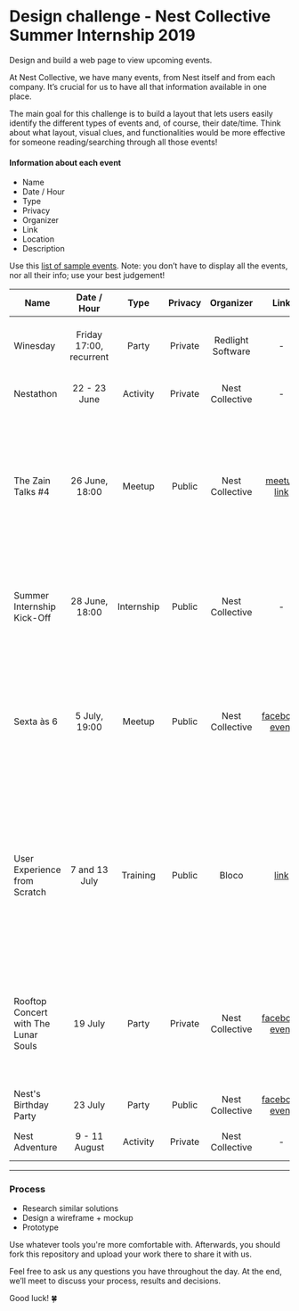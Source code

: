 # Design challenge - Nest Collective Summer Internship 2019

Design and build a web page to view upcoming events.

At Nest Collective, we have many events, from Nest itself and from each company. It’s crucial for us to have all that information available in one place. 

The main goal for this challenge is to build a layout that lets users easily identify the different types of events and, of course, their date/time. Think about what layout, visual clues, and functionalities would be more effective for someone reading/searching through all those events!

#### Information about each event
* Name
* Date / Hour
* Type
* Privacy
* Organizer
* Link
* Location
* Description

Use this [list of sample events](https://docs.google.com/spreadsheets/d/1B_JRkkUW2KgO4bBZsxTj9ItvdPE3N7aktkKzOTStsrQ/edit?usp=sharing). Note: you don’t have to display all the events, nor all their info; use your best judgement!

| Name        | Date / Hour           | Type  | Privacy | Organizer	| Link	| Location | Description
| ------------- |:-------------:|:-----:|:-----:|:-----:|:-----:|:-----:|:-----|
Winesday |	Friday 17:00, recurrent	| Party	| Private	| Redlight Software	| -	| Nest	| Join us in the lobby for some wine and board games. |
|Nestathon |	22 - 23 June |	Activity |	Private |	Nest Collective	| - |	Nest |	Nest internal hackathon. |
|The Zain Talks #4	| 26 June, 18:00	| Meetup	| Public |	Nest Collective	| [meetup link](www.meetup.com/pt-BR/zain-talks/events/250842619/)	| Nest |	The Zain Talks is a Design meetup that joins food&drinks, meeting interesting people and listening to theme specific talks. |
| Summer Internship Kick-Off	| 28 June, 18:00 |	Internship	| Public	| Nest Collective	| - |	Nest	| Meetup to welcome our newest interns to the Nest and kick-off this year's internship. |
| Sexta às 6 | 5 July, 19:00 |	Meetup	| Public	| Nest Collective	| [facebook event](www.facebook.com/events/149180632416138/)	| Nest |	Come meet new people, catch up with the old ones, while using this opportunity to be aware of what's going on in the city of Coimbra. |
| User Experience from Scratch	| 7 and 13 July |	Training	| Public	| Bloco	| [link](www.bloco.io/events-archive/2017/user-experience-design-from-scratch)	| Casa das Artes	| Learn to design the User Experience of digital products. Understand the processes for each challenge, the tools and the language used. |
| Rooftop Concert with The Lunar Souls	| 19 July |	Party	| Private	| Nest Collective |	[facebook event](www.facebook.com/events/1374280999321587/)	| Nest	| Music + Pizza + Beer +Sunset + Rooftop + Sushi + Gin Tónico + Beach + Sand + Sea + Babes + Bikini + Tan + Capivaras |
| Nest's Birthday Party	| 23 July	| Party	| Public	| Nest Collective	| [facebook event](www.facebook.com/events/182385445427647/)	| Nest |	- |
| Nest Adventure	| 9 - 11 August	| Activity |	Private	| Nest Collective |	-	| Figueira da Foz |	Weekend of Surf at Cabedelo. |

---

### Process
* Research similar solutions
* Design a wireframe + mockup
* Prototype


Use whatever tools you're more comfortable with. Afterwards, you should fork this repository and upload your work there to share it with us.

Feel free to ask us any questions you have throughout the day. At the end, we’ll meet to discuss your process, results and decisions.

Good luck! 🍀


